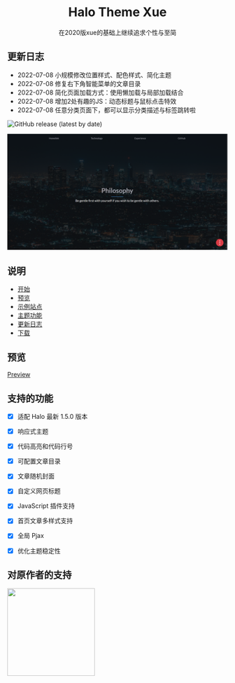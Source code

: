 <h1 style="text-align: center;">Halo Theme Xue</h1>

<p style="text-align: center">
在2020版xue的基础上继续追求个性与至简
</p>

## 更新日志

- 2022-07-08 小规模修改位置样式、配色样式、简化主题
- 2022-07-08 修复右下角智能菜单的文章目录
- 2022-07-08 简化页面加载方式：使用懒加载与局部加载结合
- 2022-07-08 增加2处有趣的JS：动态标题与鼠标点击特效
- 2022-07-08 任意分类页面下，都可以显示分类描述与标签跳转啦

![GitHub release (latest by date)](https://img.shields.io/github/v/release/halo-dev/halo?label=halo&style=flat-square)

![截图](./screenshot.png)

## 说明

- [开始](https://www.jiangmiemie.com/)
- [预览](#预览)
- [示例站点](https://www.jiangmiemie.com/)
- [主题功能](#支持的功能)
- [更新日志](#更新日志)
- [下载](https://github.com/yangJiang-create/halo-theme-xue2020/releases)


## 预览

  [Preview](https://www.jiangmiemie.com/)

## 支持的功能

- [x] 适配 Halo 最新 1.5.0 版本
- [x] 响应式主题
- [x] 代码高亮和代码行号
- [x] 可配置文章目录
- [x] 文章随机封面
- [x] 自定义网页标题
- [x] JavaScript 插件支持
- [x] 首页文章多样式支持
- [x] 全局 Pjax
- [x] 优化主题稳定性


## 对原作者的支持

<img src="https://i.loli.net/2021/03/08/mx3uE2nl6iLohr1.png" width="200" height="200"/>
